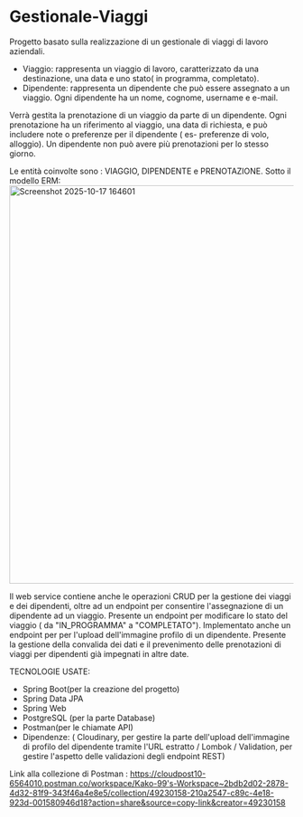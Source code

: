 # Gestionale-Viaggi
Progetto basato sulla realizzazione di un gestionale di viaggi di lavoro aziendali. 
- Viaggio: rappresenta un viaggio di lavoro, caratterizzato da una destinazione, una data e uno stato( in programma, completato).
- Dipendente: rappresenta un dipendente che può essere assegnato a un viaggio. Ogni dipendente ha un nome, cognome, username e e-mail.

Verrà gestita la prenotazione di un viaggio da parte di un dipendente. Ogni prenotazione ha un riferimento al viaggio, una data di richiesta, e può includere note o preferenze per il dipendente ( es- preferenze di volo, alloggio). Un dipendente non può avere più prenotazioni per lo stesso giorno.

Le entità coinvolte sono : VIAGGIO, DIPENDENTE e PRENOTAZIONE. Sotto il modello ERM:
<img width="1195" height="705" alt="Screenshot 2025-10-17 164601" src="https://github.com/user-attachments/assets/48e6d6e2-a3bd-4d9d-b79f-8204c76d7e7f" />

Il web service contiene anche le operazioni CRUD per la gestione dei viaggi e dei dipendenti, oltre ad un endpoint per consentire l'assegnazione di un dipendente ad un viaggio.
Presente un endpoint per modificare lo stato del viaggio ( da "IN_PROGRAMMA" a "COMPLETATO").
Implementato anche un endpoint per per l'upload dell'immagine profilo di un dipendente.
Presente la gestione della convalida dei dati e il prevenimento delle prenotazioni di viaggi per dipendenti già impegnati in altre date.

TECNOLOGIE USATE:
- Spring Boot(per la creazione del progetto)
- Spring Data JPA
- Spring Web
- PostgreSQL (per la parte Database)
- Postman(per le chiamate API)
- Dipendenze: ( Cloudinary, per gestire la parte dell'upload dell'immagine di profilo del dipendente tramite l'URL estratto / Lombok / Validation, per gestire l'aspetto delle validazioni degli endpoint REST) 

Link alla collezione di Postman : https://cloudpost10-6564010.postman.co/workspace/Kako-99's-Workspace~2bdb2d02-2878-4d32-81f9-343f46a4e8e5/collection/49230158-210a2547-c89c-4e18-923d-001580946d18?action=share&source=copy-link&creator=49230158
